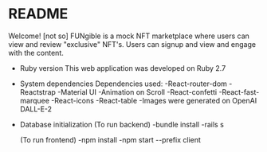 # README

Welcome! [not so] FUNgible is a mock NFT marketplace where users can 
view and review "exclusive" NFT's. Users can signup and view and engage with the content. 


* Ruby version
This web application was developed on Ruby 2.7

* System dependencies
Dependencies used:
    -React-router-dom
    -Reactstrap
    -Material UI
    -Animation on Scroll
    -React-confetti
    -React-fast-marquee
    -React-icons
    -React-table
    -Images were generated on OpenAI DALL-E-2

* Database initialization
    (To run backend)
    -bundle install
    -rails s 

    (To run frontend)
    -npm install 
    -npm start --prefix client



